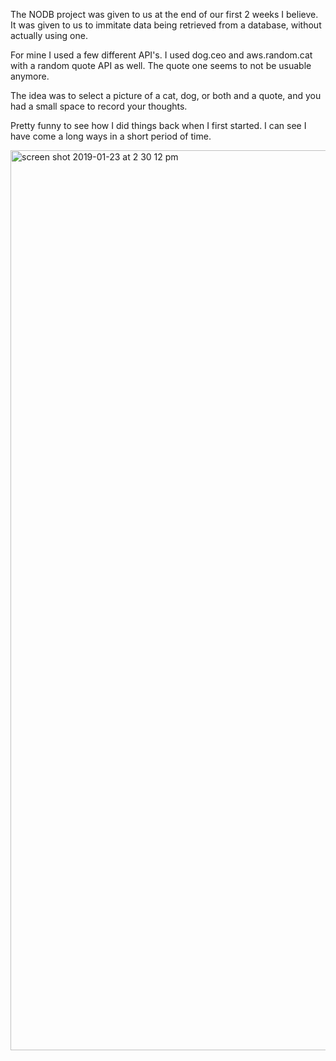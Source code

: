 The NODB project was given to us at the end of our first 2 weeks I believe. It was given to us to immitate data being retrieved from a database, without actually using one.

For mine I used a few different API's. I used dog.ceo and aws.random.cat with a random quote API as well. The quote one seems to not be usuable anymore.

The idea was to select a picture of a cat, dog, or both and a quote, and you had a small space to record your thoughts.

Pretty funny to see how I did things back when I first started. I can see I have come a long ways in a short period of time.

<img width="1440" alt="screen shot 2019-01-23 at 2 30 12 pm" src="https://user-images.githubusercontent.com/40444375/51638614-09794a80-1f1c-11e9-90d5-48632deec4f4.png">
